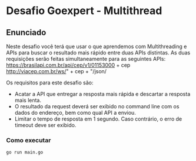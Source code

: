 # Desafio Goexpert - Multithread

## Enunciado
Neste desafio você terá que usar o que aprendemos com Multithreading e APIs para buscar o resultado mais rápido entre duas APIs distintas.
As duas requisições serão feitas simultaneamente para as seguintes APIs:
https://brasilapi.com.br/api/cep/v1/01153000 + cep
http://viacep.com.br/ws/" + cep + "/json/


Os requisitos para este desafio são:
- Acatar a API que entregar a resposta mais rápida e descartar a resposta mais lenta.
- O resultado da request deverá ser exibido no command line com os dados do endereço, bem como qual API a enviou.
- Limitar o tempo de resposta em 1 segundo. Caso contrário, o erro de timeout deve ser exibido.

### Como executar
```shell
go run main.go
```